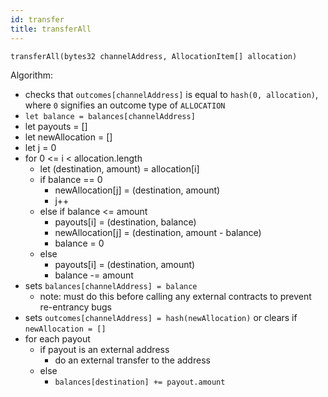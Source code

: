```yaml
---
id: transfer
title: transferAll
---
```


`transferAll(bytes32 channelAddress, AllocationItem[] allocation)`

Algorithm:

- checks that `outcomes[channelAddress]` is equal to `hash(0, allocation)`, where `0` signifies an outcome type of `ALLOCATION`
- `let balance = balances[channelAddress]`
- let payouts = []
- let newAllocation = []
- let j = 0
- for 0 <= i < allocation.length
  - let (destination, amount) = allocation[i]
  - if balance == 0
    - newAllocation[j] = (destination, amount)
    - j++
  - else if balance <= amount
    - payouts[i] = (destination, balance)
    - newAllocation[j] = (destination, amount - balance)
    - balance = 0
  - else
    - payouts[i] = (destination, amount)
    - balance -= amount
- sets `balances[channelAddress] = balance`
  - note: must do this before calling any external contracts to prevent re-entrancy bugs
- sets `outcomes[channelAddress] = hash(newAllocation)` or clears if `newAllocation = []`
- for each payout
  - if payout is an external address
    - do an external transfer to the address
  - else
    - `balances[destination] += payout.amount`
